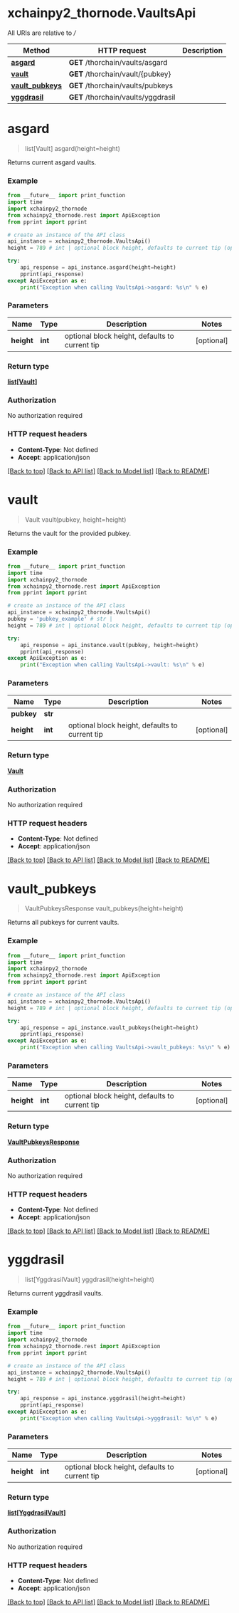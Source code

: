 # xchainpy2_thornode.VaultsApi

All URIs are relative to */*

Method | HTTP request | Description
------------- | ------------- | -------------
[**asgard**](VaultsApi.md#asgard) | **GET** /thorchain/vaults/asgard | 
[**vault**](VaultsApi.md#vault) | **GET** /thorchain/vault/{pubkey} | 
[**vault_pubkeys**](VaultsApi.md#vault_pubkeys) | **GET** /thorchain/vaults/pubkeys | 
[**yggdrasil**](VaultsApi.md#yggdrasil) | **GET** /thorchain/vaults/yggdrasil | 

# **asgard**
> list[Vault] asgard(height=height)



Returns current asgard vaults.

### Example
```python
from __future__ import print_function
import time
import xchainpy2_thornode
from xchainpy2_thornode.rest import ApiException
from pprint import pprint

# create an instance of the API class
api_instance = xchainpy2_thornode.VaultsApi()
height = 789 # int | optional block height, defaults to current tip (optional)

try:
    api_response = api_instance.asgard(height=height)
    pprint(api_response)
except ApiException as e:
    print("Exception when calling VaultsApi->asgard: %s\n" % e)
```

### Parameters

Name | Type | Description  | Notes
------------- | ------------- | ------------- | -------------
 **height** | **int**| optional block height, defaults to current tip | [optional] 

### Return type

[**list[Vault]**](Vault.md)

### Authorization

No authorization required

### HTTP request headers

 - **Content-Type**: Not defined
 - **Accept**: application/json

[[Back to top]](#) [[Back to API list]](../README.md#documentation-for-api-endpoints) [[Back to Model list]](../README.md#documentation-for-models) [[Back to README]](../README.md)

# **vault**
> Vault vault(pubkey, height=height)



Returns the vault for the provided pubkey.

### Example
```python
from __future__ import print_function
import time
import xchainpy2_thornode
from xchainpy2_thornode.rest import ApiException
from pprint import pprint

# create an instance of the API class
api_instance = xchainpy2_thornode.VaultsApi()
pubkey = 'pubkey_example' # str | 
height = 789 # int | optional block height, defaults to current tip (optional)

try:
    api_response = api_instance.vault(pubkey, height=height)
    pprint(api_response)
except ApiException as e:
    print("Exception when calling VaultsApi->vault: %s\n" % e)
```

### Parameters

Name | Type | Description  | Notes
------------- | ------------- | ------------- | -------------
 **pubkey** | **str**|  | 
 **height** | **int**| optional block height, defaults to current tip | [optional] 

### Return type

[**Vault**](Vault.md)

### Authorization

No authorization required

### HTTP request headers

 - **Content-Type**: Not defined
 - **Accept**: application/json

[[Back to top]](#) [[Back to API list]](../README.md#documentation-for-api-endpoints) [[Back to Model list]](../README.md#documentation-for-models) [[Back to README]](../README.md)

# **vault_pubkeys**
> VaultPubkeysResponse vault_pubkeys(height=height)



Returns all pubkeys for current vaults.

### Example
```python
from __future__ import print_function
import time
import xchainpy2_thornode
from xchainpy2_thornode.rest import ApiException
from pprint import pprint

# create an instance of the API class
api_instance = xchainpy2_thornode.VaultsApi()
height = 789 # int | optional block height, defaults to current tip (optional)

try:
    api_response = api_instance.vault_pubkeys(height=height)
    pprint(api_response)
except ApiException as e:
    print("Exception when calling VaultsApi->vault_pubkeys: %s\n" % e)
```

### Parameters

Name | Type | Description  | Notes
------------- | ------------- | ------------- | -------------
 **height** | **int**| optional block height, defaults to current tip | [optional] 

### Return type

[**VaultPubkeysResponse**](VaultPubkeysResponse.md)

### Authorization

No authorization required

### HTTP request headers

 - **Content-Type**: Not defined
 - **Accept**: application/json

[[Back to top]](#) [[Back to API list]](../README.md#documentation-for-api-endpoints) [[Back to Model list]](../README.md#documentation-for-models) [[Back to README]](../README.md)

# **yggdrasil**
> list[YggdrasilVault] yggdrasil(height=height)



Returns current yggdrasil vaults.

### Example
```python
from __future__ import print_function
import time
import xchainpy2_thornode
from xchainpy2_thornode.rest import ApiException
from pprint import pprint

# create an instance of the API class
api_instance = xchainpy2_thornode.VaultsApi()
height = 789 # int | optional block height, defaults to current tip (optional)

try:
    api_response = api_instance.yggdrasil(height=height)
    pprint(api_response)
except ApiException as e:
    print("Exception when calling VaultsApi->yggdrasil: %s\n" % e)
```

### Parameters

Name | Type | Description  | Notes
------------- | ------------- | ------------- | -------------
 **height** | **int**| optional block height, defaults to current tip | [optional] 

### Return type

[**list[YggdrasilVault]**](YggdrasilVault.md)

### Authorization

No authorization required

### HTTP request headers

 - **Content-Type**: Not defined
 - **Accept**: application/json

[[Back to top]](#) [[Back to API list]](../README.md#documentation-for-api-endpoints) [[Back to Model list]](../README.md#documentation-for-models) [[Back to README]](../README.md)


